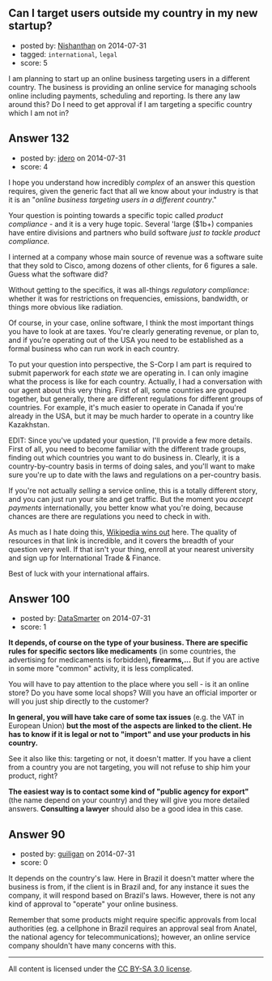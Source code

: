 ## Can I target users outside my country in my new startup?

- posted by: [Nishanthan](https://stackexchange.com/users/2839852/nishanthan) on 2014-07-31
- tagged: `international`, `legal`
- score: 5

<p>I am planning to start up an online business targeting users in a different country. The business is providing an online service for managing schools online including payments, scheduling and reporting. Is there any law around this? Do I need to get approval if I am targeting a specific country which I am not in?</p>



## Answer 132

- posted by: [jdero](https://stackexchange.com/users/1972448/jdero) on 2014-07-31
- score: 4

<p>I hope you understand how incredibly <em>complex</em> of an answer this question requires, given the generic fact that all we know about your industry is that it is an "<em>online business targeting users in a different country</em>."</p>

<p>Your question is pointing towards a specific topic called <em>product compliance</em> - and it is a very huge topic. Several 'large ($1b+) companies have entire divisions and partners who build software <em>just to tackle product compliance.</em></p>

<p>I interned at a company whose main source of revenue was a software suite that they sold to Cisco, among dozens of other clients, for 6 figures a sale. Guess what the software did?</p>

<p>Without getting to the specifics, it was all-things <em>regulatory compliance</em>: whether it was for restrictions on frequencies, emissions, bandwidth, or things more obvious like radiation.</p>

<p>Of course, in your case, online software, I think the most important things you have to look at are taxes. You're clearly generating revenue, or plan to, and if you're operating out of the USA you need to be established as a formal business who can run work in each country.</p>

<p>To put your question into perspective, the S-Corp I am part is required to submit paperwork for each <em>state</em> we are operating in. I can only imagine what the process is like for each country. Actually, I had a conversation with our agent about this very thing. First of all, some countries are grouped together, but generally, there are different regulations for different groups of countries. For example, it's much easier to operate in Canada if you're already in the USA, but it may be much harder to operate in a country like Kazakhstan.</p>

<p>EDIT: Since you've updated your question, I'll provide a few more details. First of all, you need to become familiar with the different trade groups, finding out which countries you want to do business in. Clearly, it is a country-by-country basis in terms of doing sales, and you'll want to make sure you're up to date with the laws and regulations on a per-country basis.</p>

<p>If you're not actually <em>selling</em> a service online, this is a totally different story, and you can just run your site and get traffic. But the moment you <em>accept payments</em> internationally, you better know what you're doing, because chances are there are regulations you need to check in with.</p>

<p>As much as I hate doing this, <a href="http://en.wikipedia.org/wiki/International_commercial_law" rel="nofollow">Wikipedia wins out</a> here. The quality of resources in that link is incredible, and it covers the breadth of your question very well. If that isn't your thing, enroll at your nearest university and sign up for International Trade &amp; Finance.</p>

<p>Best of luck with your international affairs.</p>



## Answer 100

- posted by: [DataSmarter](https://stackexchange.com/users/3128474/datasmarter) on 2014-07-31
- score: 1

<p><strong>It depends, of course on the type of your business. There are specific rules for specific sectors like medicaments</strong> (in some countries, the advertising for medicaments is forbidden)<strong>, firearms,...</strong> But if you are active in some more "common" activity, it is less complicated.</p>

<p>You will have to pay attention to the place where you sell - is it an online store? Do you have some local shops? Will you have an official importer or will you just ship directly to the customer?</p>

<p><strong>In general, you will have take care of some tax issues</strong> (e.g. the VAT in European Union) <strong>but the most of the aspects are linked to the client. He has to know if it is legal or not to "import" and use your products in his country.</strong></p>

<p>See it also like this: targeting or not, it doesn't matter. If you have a client from a country you are not targeting, you will not refuse to ship him your product, right?</p>

<p><strong>The easiest way is to contact some kind of "public agency for export"</strong> (the name depend on your country) and they will give you more detailed answers. <strong>Consulting a lawyer</strong> should also be a good idea in this case.  </p>



## Answer 90

- posted by: [guiligan](https://stackexchange.com/users/436247/guiligan) on 2014-07-31
- score: 0

<p>It depends on the country's law. Here in Brazil it doesn't matter where the business is from, if the client is in Brazil and, for any instance it sues the company, it will respond based on Brazil's laws. However, there is not any kind of approval to "operate" your online business.</p>

<p>Remember that some products might require specific approvals from local authorities (eg. a cellphone in Brazil requires an approval seal from Anatel, the national agency for telecommunications); however, an online service company shouldn't have many concerns with this.</p>




---

All content is licensed under the [CC BY-SA 3.0 license](https://creativecommons.org/licenses/by-sa/3.0/).
